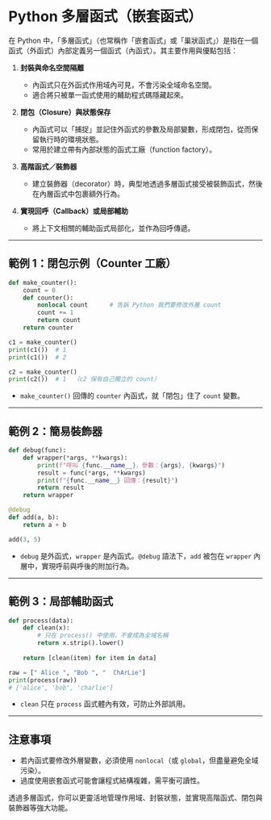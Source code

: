 # Python 多層函式（嵌套函式）

在 Python 中，「多層函式」（也常稱作「嵌套函式」或「巢狀函式」）是指在一個函式（外函式）內部定義另一個函式（內函式）。其主要作用與優點包括：

1. **封裝與命名空間隔離**  
   - 內函式只在外函式作用域內可見，不會污染全域命名空間。  
   - 適合將只被單一函式使用的輔助程式碼隱藏起來。

2. **閉包（Closure）與狀態保存**  
   - 內函式可以「捕捉」並記住外函式的參數及局部變數，形成閉包，從而保留執行時的環境狀態。  
   - 常用於建立帶有內部狀態的函式工廠（function factory）。

3. **高階函式／裝飾器**  
   - 建立裝飾器（decorator）時，典型地透過多層函式接受被裝飾函式，然後在內層函式中包裹額外行為。

4. **實現回呼（Callback）或局部輔助**  
   - 將上下文相關的輔助函式局部化，並作為回呼傳遞。

---

## 範例 1：閉包示例（Counter 工廠）
```python
def make_counter():
    count = 0
    def counter():
        nonlocal count      # 告訴 Python 我們要修改外層 count
        count += 1
        return count
    return counter

c1 = make_counter()
print(c1())  # 1
print(c1())  # 2

c2 = make_counter()
print(c2())  # 1  （c2 保有自己獨立的 count）
```

- `make_counter()` 回傳的 `counter` 內函式，就「閉包」住了 `count` 變數。

---

## 範例 2：簡易裝飾器
```python
def debug(func):
    def wrapper(*args, **kwargs):
        print(f"呼叫 {func.__name__}，參數：{args}, {kwargs}")
        result = func(*args, **kwargs)
        print(f"{func.__name__} 回傳：{result}")
        return result
    return wrapper

@debug
def add(a, b):
    return a + b

add(3, 5)
```

- `debug` 是外函式，`wrapper` 是內函式。`@debug` 語法下，`add` 被包在 `wrapper` 內層中，實現呼前與呼後的附加行為。

---

## 範例 3：局部輔助函式
```python
def process(data):
    def clean(x):
        # 只在 process() 中使用，不會成為全域名稱
        return x.strip().lower()
    
    return [clean(item) for item in data]

raw = [" Alice ", "Bob ", "  ChArLie"]
print(process(raw))
# ['alice', 'bob', 'charlie']
```

- `clean` 只在 `process` 函式體內有效，可防止外部誤用。

---

## 注意事項
- 若內函式要修改外層變數，必須使用 `nonlocal`（或 `global`，但盡量避免全域污染）。  
- 過度使用嵌套函式可能會讓程式結構複雜，需平衡可讀性。

透過多層函式，你可以更靈活地管理作用域、封裝狀態，並實現高階函式、閉包與裝飾器等強大功能。